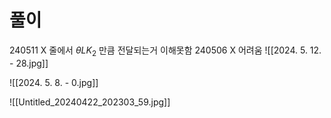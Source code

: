 # 풀이

240511 X 줄에서 $\theta L K_2$ 만큼 전달되는거 이해못함
240506 X 어려움
![[2024. 5. 12. - 28.jpg]]



![[2024. 5. 8. - 0.jpg]]


![[Untitled_20240422_202303_59.jpg]]